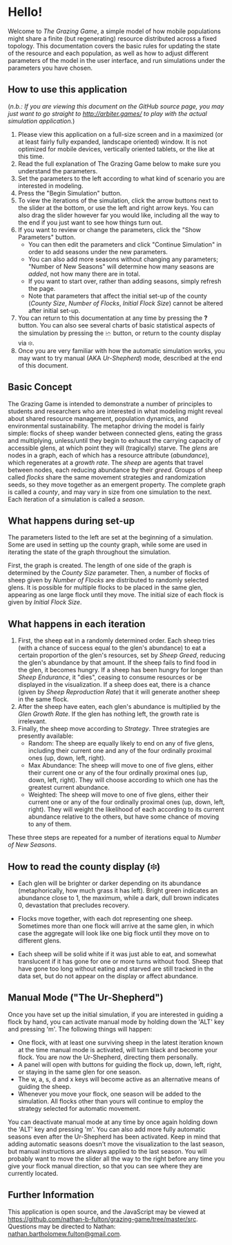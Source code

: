 # Hello!

Welcome to _The Grazing Game_, a simple model of how mobile populations might share a finite (but regenerating) resource distributed across a fixed topology. This documentation covers the basic rules for updating the state of the resource and each population, as well as how to adjust different parameters of the model in the user interface, and run simulations under the parameters you have chosen.

## How to use this application

(_n.b.: If you are viewing this document on the GitHub source page, you may just want to go straight to http://arbiter.games/ to play with the actual simulation application._)

1. Please view this application on a full-size screen and in a maximized (or at least fairly fully expanded, landscape oriented) window. It is not optimized for mobile devices, vertically oriented tablets, or the like at this time.
1. Read the full explanation of The Grazing Game below to make sure you understand the parameters.
1. Set the parameters to the left according to what kind of scenario you are interested in modeling.
1. Press the "Begin Simulation" button.
1. To view the iterations of the simulation, click the arrow buttons next to the slider at the bottom, or use the left and right arrow keys. You can also drag the slider however far you would like, including all the way to the end if you just want to see how things turn out.
1. If you want to review or change the parameters, click the "Show Parameters" button. 
    * You can then edit the parameters and click "Continue Simulation" in order to add seasons under the new parameters.
    * You can also add more seasons without changing any parameters; "Number of New Seasons" will determine how many seasons are _added_, not how many there are in total.
    * If you want to start over, rather than adding seasons, simply refresh the page.
    * Note that parameters that affect the initial set-up of the county (_County Size_, _Number of Flocks_, _Initial Flock Size_) cannot be altered after initial set-up.
1. You can return to this documentation at any time by pressing the __?__ button. You can also see several charts of basic statistical aspects of the simulation by pressing the 🗠 button, or return to the county display via ፨.
1. Once you are very familiar with how the automatic simulation works, you may want to try manual (AKA _Ur-Shepherd_) mode, described at the end of this document.

## Basic Concept

The Grazing Game is intended to demonstrate a number of principles to students and researchers who are interested in what modeling might reveal about shared resource management, population dynamics, and environmental sustainability. The metaphor driving the model is fairly simple: flocks of sheep wander between connected glens, eating the grass and multiplying, unless/until they begin to exhaust the carrying capacity of accessible glens, at which point they will (tragically) starve. The _glens_ are nodes in a graph, each of which has a resource attribute (_abundance_), which regenerates at a _growth rate_. The _sheep_ are agents that travel between nodes, each reducing abundance by their _greed_. Groups of sheep called _flocks_ share the same movement strategies and randomization seeds, so they move together as an emergent property. The complete graph is called a _county_, and may vary in size from one simulation to the next. Each iteration of a simulation is called a _season_.

## What happens during set-up

The parameters listed to the left are set at the beginning of a simulation. Some are used in setting up the county graph, while some are used in iterating the state of the graph throughout the simulation.

First, the graph is created. The length of one side of the graph is determined by the _County Size_ parameter. Then, a number of flocks of sheep given by _Number of Flocks_ are distributed to randomly selected glens. It is possible for multiple flocks to be placed in the same glen, appearing as one large flock until they move. The initial size of each flock is given by _Initial Flock Size_.

## What happens in each iteration

1. First, the sheep eat in a randomly determined order. Each sheep tries (with a chance of success equal to the glen's abundance) to eat a certain proportion of the glen's resources, set by _Sheep Greed_, reducing the glen's abundance by that amount. If the sheep fails to find food in the glen, it becomes hungry. If a sheep has been hungry for longer than _Sheep Endurance_, it "dies", ceasing to consume resources or be displayed in the visualization. If a sheep does eat, there is a chance (given by _Sheep Reproduction Rate_) that it will generate another sheep in the same flock.
1. After the sheep have eaten, each glen's abundance is multiplied by the _Glen Growth Rate_. If the glen has nothing left, the growth rate is irrelevant.
1. Finally, the sheep move according to _Strategy_. Three strategies are presently available:
   * Random: The sheep are equally likely to end on any of five glens, including their current one and any of the four ordinally proximal ones (up, down, left, right).
   * Max Abundance: The sheep will move to one of five glens, either their current one or any of the four ordinally proximal ones (up, down, left, right). They will choose according to which one has the greatest current abundance.
   * Weighted: The sheep will move to one of five glens, either their current one or any of the four ordinally proximal ones (up, down, left, right). They will weight the likelihood of each according to its current abundance relative to the others, but have some chance of moving to any of them.

These three steps are repeated for a number of iterations equal to _Number of New Seasons_.

## How to read the county display (፨)

* Each glen will be brighter or darker depending on its abundance (metaphorically, how much grass it has left). Bright green indicates an abundance close to 1, the maximum, while a dark, dull brown indicates 0, devastation that precludes recovery.

* Flocks move together, with each dot representing one sheep. Sometimes more than one flock will arrive at the same glen, in which case the aggregate will look like one big flock until they move on to different glens.

* Each sheep will be solid white if it was just able to eat, and somewhat translucent if it has gone for one or more turns without food. Sheep that have gone too long without eating and starved are still tracked in the data set, but do not appear on the display or affect abundance.

## Manual Mode ("The Ur-Shepherd")

Once you have set up the initial simulation, if you are interested in guiding a flock by hand, you can activate manual mode by holding down the 'ALT' key and pressing 'm'. The following things will happen:
* One flock, with at least one surviving sheep in the latest iteration known at the time manual mode is activated, will turn black and become your flock. You are now the Ur-Shepherd, directing them personally.
* A panel will open with buttons for guiding the flock up, down, left, right, or staying in the same glen for one season.
* The w, a, s, d and x keys will become active as an alternative means of guiding the sheep.
* Whenever you move your flock, one season will be added to the simulation. All flocks other than yours will continue to employ the strategy selected for automatic movement.

You can deactivate manual mode at any time by once again holding down the 'ALT' key and pressing 'm'. You can also add more fully automatic seasons even after the Ur-Shepherd has been activated. Keep in mind that adding automatic seasons doesn't move the visualization to the last season, but manual instructions are always applied to the last season. You will probably want to move the slider all the way to the right before any time you give your flock manual direction, so that you can see where they are currently located.

## Further Information

This application is open source, and the JavaScript may be viewed at https://github.com/nathan-b-fulton/grazing-game/tree/master/src. Questions may be directed to Nathan: nathan.bartholomew.fulton@gmail.com.

<br>
